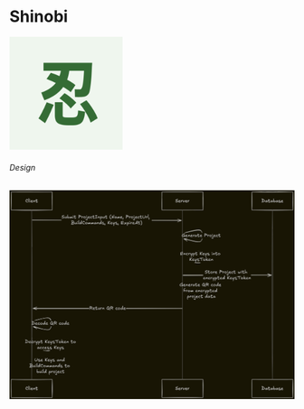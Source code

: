 # Shinobi

<img src="./忍.png" alt="Image" width="200" height="200">

###### Design
![](./architecture.png)
